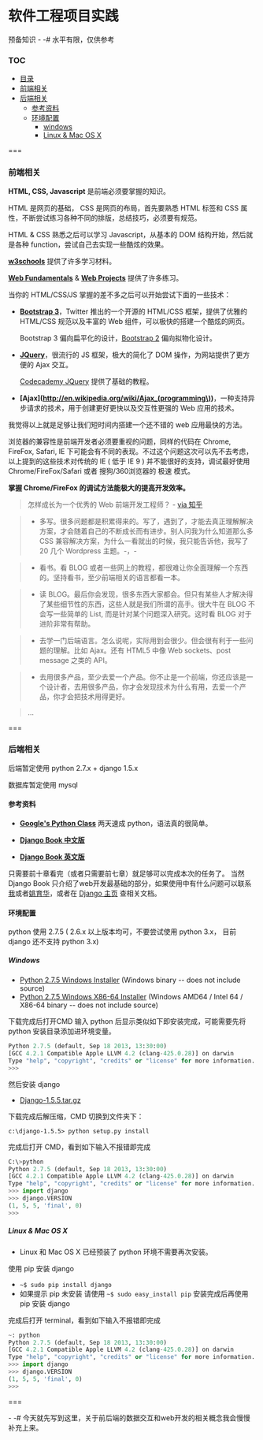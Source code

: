 软件工程项目实践
====

预备知识 - -# 水平有限，仅供参考

### TOC

* [目录](#toc)
* [前端相关](#前端相关)
* [后端相关](#后端相关)
    * [参考资料](#参考资料)
    * [环境配置](#环境配置)
        * [windows](#windows)
        * [Linux & Mac OS X](#linux--mac-os-x)

===

### 前端相关

**HTML, CSS, Javascript** 是前端必须要掌握的知识。

HTML 是网页的基础， CSS 是网页的布局，首先要熟悉 HTML 标签和 CSS 属性，不断尝试练习各种不同的排版，总结技巧，必须要有规范。

HTML & CSS 熟悉之后可以学习 Javascript，从基本的 DOM 结构开始，然后就是各种 function，尝试自己去实现一些酷炫的效果。

**[w3schools](http://www.w3school.com.cn/)**  提供了许多学习材料。

**[Web Fundamentals](http://www.codecademy.com/tracks/web)** & **[Web Projects](http://www.codecademy.com/tracks/projects)** 提供了许多练习。

当你的 HTML/CSS/JS 掌握的差不多之后可以开始尝试下面的一些技术：

* **[Bootstrap 3](http://v3.bootcss.com/)**，Twitter 推出的一个开源的 HTML/CSS 框架，提供了优雅的 HTML/CSS 规范以及丰富的 Web 组件，可以极快的搭建一个酷炫的网页。

    Bootstrap 3 偏向扁平化的设计，[Bootstrap 2](http://v2.bootcss.com/) 偏向拟物化设计。
    
* **[JQuery](http://jquery.com/)**，很流行的 JS 框架，极大的简化了 DOM 操作，为网站提供了更方便的 Ajax 交互。

    [Codecademy JQuery](http://www.codecademy.com/tracks/jquery) 提供了基础的教程。

*  **[Ajax](http://en.wikipedia.org/wiki/Ajax_(programming\))**，一种支持异步请求的技术，用于创建更好更快以及交互性更强的 Web 应用的技术。

我觉得以上就是足够让我们短时间内搭建一个还不错的 web 应用最快的方法。

浏览器的兼容性是前端开发者必须要重视的问题，同样的代码在 Chrome, FireFox, Safari, IE 下可能会有不同的表现。不过这个问题这次可以先不去考虑，以上提到的这些技术对传统的 IE ( 低于 IE 9 ) 并不能很好的支持，调试最好使用 Chrome/FireFox/Safari 或者 搜狗/360浏览器的 极速 模式。

**掌握 Chrome/FireFox 的调试方法能极大的提高开发效率。**

> 怎样成长为一个优秀的 Web 前端开发工程师？ \- [via 知乎](http://www.zhihu.com/question/19554845) 

> * 多写。很多问题都是积累得来的。写了，遇到了，才能去真正理解解决方案，才会随着自己的不断成长而有进步。别人问我为什么知道那么多 CSS 兼容解决方案，为什么一看就出的时候，我只能告诉他，我写了 20 几个 Wordpress 主题。-，-

> * 看书。看 BLOG 或者一些网上的教程，都很难让你全面理解一个东西的。坚持看书，至少前端相关的语言都看一本。

> * 读 BLOG。最后你会发现，很多东西大家都会。但只有某些人才解决得了某些细节性的东西，这些人就是我们所谓的高手。很大牛在 BLOG 不会写一些简单的 List, 而是针对某个问题深入研究。这时看 BLOG 对于进阶非常有帮助。

> * 去学一门后端语言。怎么说呢，实际用到会很少。但会很有利于一些问题的理解。比如 Ajax。还有 HTML5 中像 Web sockets、post message 之类的 API。

> * 去用很多产品，至少去爱一个产品。你不止是一个前端，你还应该是一个设计者，去用很多产品，你才会发现技术为什么有用，去爱一个产品，你才会把技术用得更好。

>   ...

===

### 后端相关

后端暂定使用 python 2.7.x + django 1.5.x

数据库暂定使用 mysql

#### 参考资料

* **[Google's Python Class](https://developers.google.com/edu/python/)** 两天速成 python，语法真的很简单。

* **[Django Book 中文版](http://djangobook.py3k.cn/2.0/)**  
* **[Django Book 英文版](http://www.djangobook.com/en/2.0/index.html)**

只需要前十章看完（或者只需要前七章）就足够可以完成本次的任务了。
当然 Django Book 只介绍了web开发最基础的部分，如果使用中有什么问题可以联系[我](mailto:xindervella@gmail.com)或者[姚育华](mailto:goclisyyh@gmail.com)，或者在 [Django 主页](https://www.djangoproject.com/) 查相关文档。


#### 环境配置

python 使用 2.7.5 ( 2.6.x 以上版本均可，不要尝试使用 python 3.x， 目前 django 还不支持 python 3.x)

##### Windows 

* [Python 2.7.5 Windows Installer](http://www.python.org/ftp/python/2.7.5/python-2.7.5.msi) (Windows binary -- does not include source)
* [Python 2.7.5 Windows X86-64 Installer](http://www.python.org/ftp/python/2.7.5/python-2.7.5.amd64.msi) (Windows AMD64 / Intel 64 / X86-64 binary -- does not include source)


下载完成后打开CMD 输入 python 后显示类似如下即安装完成，可能需要先将 python 安装目录添加进环境变量。

```python
Python 2.7.5 (default, Sep 18 2013, 13:30:00) 
[GCC 4.2.1 Compatible Apple LLVM 4.2 (clang-425.0.28)] on darwin
Type "help", "copyright", "credits" or "license" for more information.
>>> 
```

然后安装 django

* [Django-1.5.5.tar.gz](https://www.djangoproject.com/download/1.5.5/tarball/)

下载完成后解压缩，CMD 切换到文件夹下：

`c:\django-1.5.5> python setup.py install`

完成后打开 CMD，看到如下输入不报错即完成

```python
C:\>python
Python 2.7.5 (default, Sep 18 2013, 13:30:00) 
[GCC 4.2.1 Compatible Apple LLVM 4.2 (clang-425.0.28)] on darwin
Type "help", "copyright", "credits" or "license" for more information.
>>> import django
>>> django.VERSION
(1, 5, 5, 'final', 0)
>>> 
```

##### Linux & Mac OS X

* Linux 和 Mac OS X 已经预装了 python 环境不需要再次安装。

使用 pip 安装 django

* `~$ sudo pip install django`
* 如果提示 pip 未安装 请使用 `~$ sudo easy_install pip` 安装完成后再使用 pip 安装 django

完成后打开 terminal，看到如下输入不报错即完成

```python
~: python
Python 2.7.5 (default, Sep 18 2013, 13:30:00) 
[GCC 4.2.1 Compatible Apple LLVM 4.2 (clang-425.0.28)] on darwin
Type "help", "copyright", "credits" or "license" for more information.
>>> import django
>>> django.VERSION
(1, 5, 5, 'final', 0)
>>> 
```

===

\- -# 今天就先写到这里，关于前后端的数据交互和web开发的相关概念我会慢慢补充上来。


